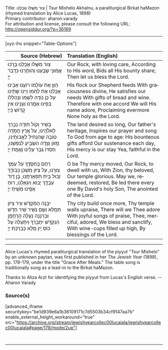 <html>
<head></head>
<body>
Title: צוּר מִשֶּׁלּוֹ אָכַֽלְנוּ | Tsur Mishelo Akhalnu, a paraliturgical Birkat haMazon (rhymed translation by Alice Lucas, 1898)<br />
Primary contributor: aharon.varady<br />
For attribution and license, please consult the following URL: <a href="http://opensiddur.org/?p=36169">http://opensiddur.org/?p=36169</a>
<p />
<hr />

[xyz-ihs snippet="Table-Options"]<table style="margin-left: auto; margin-right: auto;" class="draggable">
<thead><tr><th id="x" style="text-align: right;">Source (Hebrew)</th><th style="text-align: left;">Translation (English)</th></tr></thead>
<tbody>
<tr><td style="vertical-align:top;">
<div class="liturgy" lang="he">
צוּר מִשֶּׁלּוֹ אָכַֽלְנוּ 
בָּרְכוּ אֱמוּנַי
שָׂבַֽעְנוּ וְהוֹתַֽרְנוּ 
כִּדְבַר יְיָ׃
</span></div></td>
 
<td style="vertical-align:top;">
<div class="english" lang="en">
Our Rock, with loving care, 
According to His word, 
Bids all His bounty share; 
Then let us bless the Lord. 
</div></td></tr>


<tr><td style="vertical-align:top;">
<div class="liturgy" lang="he">
הַזָּן אֶת עוֹלָמוֹ 
רוֹעֵֽנוּ אָבִֽינוּ
אָכַֽלְנוּ אֶת לַחְמוֹ 
וְיֵינוֹ שָׁתִֽינוּ
עַל כֵּן נוֹדֶה לִשְׁמוֹ 
וּנְהַלְּלוֹ בְּפִֽינוּ
אָמַֽרְנוּ וְעָנִֽינוּ 
אֵין קָדוֹשׁ כַּייָ׃
</span></div></td>
 
<td style="vertical-align:top;">
<div class="english" lang="en">
His flock our Shepherd feeds 
With graciousness divine, 
He satisfies our needs 
With gifts of bread and wine. 
Therefore with one accord 
We will His name adore, 
Proclaiming evermore 
None holy as the Lord. 
</div></td></tr>


<tr><td style="vertical-align:top;">
<div class="liturgy" lang="he">
בְּשִׁיר וְקוֹל תּוֹדָה 
נְבָרֵךְ לֵאלֹהֵֽינוּ, 
עַל אֶֽרֶץ חֶמְדָּה טוֹבָה 
שֶׁהִנְחִיל לַאֲבוֹתֵֽינוּ, 
מָזוֹן וְצֵדָה 
הִשְׂבִּֽיעַ לְנַפְשֵׁנוּ, 
חַסְדּוֹ גָּבַר עָלֵֽינוּ 
וֶאֱמֶת יְיָ׃
</span></div></td>
 
<td style="vertical-align:top;">
<div class="english" lang="en">
The land desired so long, 
Our father's heritage, 
Inspires our prayer and song 
To God from age to age: 
His bounteous gifts afford 
Our sustenance each day, 
His mercy is our stay 
Yea, faithful in the Lord. 
</div></td></tr>


<tr><td style="vertical-align:top;">
<div class="liturgy" lang="he">
רַחֵם בְּחַסְדֶּֽךָ 
עַל עַמְּךָ צוּרֵֽנוּ, 
עַל צִיּוֹן מִשְׁכַּן כְּבוֹדֶֽךָ 
זְבוּל בֵּית תִּפְאַרְתֵּֽנוּ, 
בֶּן דָּוִד עַבְדֶּֽךָ 
יָבוֹא וְיִגְאָלֵֽנוּ, 
רֽוּחַ אַפֵּֽינוּ 
מְשִֽׁיחַ יְיָ׃
</span></div></td>
 
<td style="vertical-align:top;">
<div class="english" lang="en">
O be Thy mercy moved, 
Our Rock, to dwell with us, 
With Zion, thy beloved, 
Our temple glorious. 
May we, redeemed, restored, 
Be led there every one 
By David's holy Son, 
The anointed of the Lord. 
</div></td></tr>


<tr><td style="vertical-align:top;">
<div class="liturgy" lang="he">
יִבָּנֶה הַמִּקְדָּשׁ
עִיר צִיּוֹן תְּמַלֵּא 
וְשָׁם נָשִׁיר שִׁיר חָדָשׁ 
וּבִרְנָנָה נַעֲלֶה
הָרַחֲמָן הַנִּקְדָּשׁ 
יִתְבָּרַךְ וְיִתְעַלֶּה
עַל כּוֹס יַֽיִן מָלֵא 
כְּבִרְכַּת יְיָ׃
</span></div></td>
 
<td style="vertical-align:top;">
<div class="english" lang="en">
Thy city build once more, 
Thy temple walls upraise, 
There will we Thee adore 
With joyful songs of praise, 
Thee, merciful, adored, 
We bless and sanctify, 
With wine-cups filled up high, 
By blessings of the Lord. 
</div></td></tr>
</tbody></table>

<hr />

Alice Lucas's rhymed paraliturgical translation of the piyyut "Tsur Mishelo" by an unknown paytan, was first published in her <em>The Jewish Year</em> (1898), pp. 178-179, under the title "Grace After Meals." The table song is traditionally sung as a lead-in to the Birkat haMazon. 

Thanks to Aliza Arzt for identifying the piyyut from Lucas's English verse. --Aharon Varady 

<h3>Source(s)</h3>

[advanced_iframe securitykey="be1d939e6a1b36109171c7d5503b34cf9147aa7b" enable_external_height_workaround="true" src="https://archive.org/stream/jewishyearcollec00lucaiala/jewishyearcollec00lucaiala#page/178/mode/2up"]

&nbsp;

<hr />

&nbsp;
</body>
</html>
